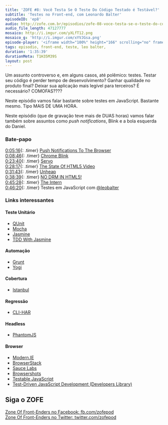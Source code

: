 ```yaml
---
title: 'ZOFE #8: Você Testa Se O Teste Do Código Testado é Testável?'
subtitle: 'Testes no Front-end, com Leonardo Balter'
episodeID: 'ep8'
audio: http://zofe.com.br/episodios/zofe-08-voce-testa-se-o-teste-do-codigo-testado-testavel
audio_file_length: 47127777
mosaico: http://i.imgur.com/yXLfT12.png
mosaico_g: 'http://i.imgur.com/xYVJGsa.png'
episode-player: '<iframe width="100%" height="166" scrolling="no" frameborder="no" src="https://w.soundcloud.com/player/?url=https%3A//api.soundcloud.com/tracks/155520374%3Fsecret_token%3Ds-rmkdQ&amp;color=ff5500&amp;auto_play=false&amp;hide_related=true&amp;show_artwork=true&amp;show_comments=false&amp;show_user=false&amp;show_reposts=false"></iframe>'
tags: episodio, front-end, teste, leo balter,
duration: '1:35:39'
durationMeta: T1H35M39S
layout: post
---
```



Um assunto controverso e, em alguns casos, até polêmico: testes. Testar seu código é perder tempo de desenvolvimento? Ganhar qualidade no produto final? Deixar sua aplicação mais legível para terceiros? É necessário? COMOFAS????
<!-- excerpt -->

Neste episódio vamos falar bastante sobre testes em JavaScript. Bastante mesmo. Tipo MAIS DE UMA HORA.

Neste episódio (que de gravação teve mais de DUAS horas) vamos falar também sobre assuntos como *push notifications*, Blink e a bola esquerda do Daniel.


### Bate-papo

[0:05:16](#t=0:5:16){: .timer} [Push Notifications To The Browser](http://html5hacks.com/blog/2013/04/21/push-notifications-to-the-browser-with-server-sent-events/)<br>
[0:08:46](#t=0:8:46){: .timer} [Chrome Blink](http://blog.chromium.org/2013/04/blink-rendering-engine-for-chromium.html)<br>
[0:23:40](#t=0:23:40){: .timer} [Servo](https://blog.mozilla.org/blog/2013/04/03/mozilla-and-samsung-collaborate-on-next-generation-web-browser-engine/)<br>
[0:28:17](#t=0:28:17){: .timer} [The State Of HTML5 Video](http://www.longtailvideo.com/html5)<br>
[0:31:43](#t=0:31:43){: .timer} [Unheap](http://www.unheap.com/)<br>
[0:38:39](#t=0:38:39){: .timer} [NO DRM IN HTML5!](http://www.defectivebydesign.org/no-drm-in-html5)<br>
[0:45:28](#t=0:45:28){: .timer} [The Intern](http://theintern.io/)<br>
[0:46:20](#t=0:46:20){: .timer} Testes em JavaScript com [@leobalter](http://twitter.com/leobalter)<br>


### Links interessantes
#### Teste Unitário
* [QUnit](http://qunitjs.com/)
* [Mocha](http://visionmedia.github.io/mocha/)
* [Jasmine](http://pivotal.github.io/jasmine/)
* [TDD With Jasmine](http://designpepper.com/blog/tdd-with-jasmine)

#### Automação
* [Grunt](http://gruntjs.com/)
* [Yogi](https://github.com/yui/yogi)

#### Cobertura
* [Istanbul](https://github.com/gotwarlost/istanbul)

#### Regressão
* [CLI-HAR](http://yslow.org/command-line-har/)

#### Headless
* [PhantomJS](http://phantomjs.org/)

#### Browser
* [Modern.IE](http://modern.ie/)
* [BrowserStack](http://www.browserstack.com/)
* [Sauce Labs](https://saucelabs.com/)
* [Browsershots](http://browsershots.org/)
* [Testable JavaScript](http://www.amazon.com/Testable-JavaScript-Mark-Ethan-Trostler/dp/1449323391)
* [Test-Driven JavaScript Development (Developers Library)](http://www.amazon.com/Test-Driven-JavaScript-Development-Developers-Library/dp/0321683919)


## Siga o ZOFE

[Zone Of Front-Enders no Facebook: fb.com/zofepod](http://fb.com/zofepod/ "ZOFE no Facebook: fb.com/zofepod")<br>
[Zone Of Front-Enders no Twitter: twitter.com/zofepod](http://twitter.com/zofepod/ "ZOFE no Twitter")<br>
